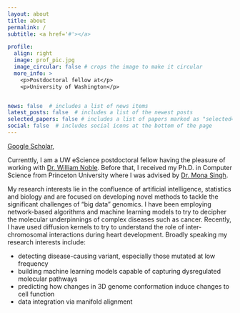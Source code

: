 ```yaml
---
layout: about
title: about
permalink: /
subtitle: <a href='#'></a>

profile:
  align: right
  image: prof_pic.jpg
  image_circular: false # crops the image to make it circular
  more_info: >
    <p>Postdoctoral fellow at</p>
    <p>University of Washington</p>


news: false  # includes a list of news items
latest_posts: false  # includes a list of the newest posts
selected_papers: false # includes a list of papers marked as "selected={true}"
social: false  # includes social icons at the bottom of the page
---
```


[Google Scholar]([https://scholar.google.com/citations?user=mnTncLgAAAAJ&hl=en/](https://scholar.google.com/citations?user=nFMRUc4AAAAJ&hl=en)), 

Currenttly, I am a UW eScience postdoctoral fellow having the pleasure of working with [Dr. William Noble](https://noble.gs.washington.edu/~wnoble/). Before that, I received my Ph.D. in Computer Science from Princeton University where I was advised by [Dr. Mona Singh](https://www.cs.princeton.edu/~mona/).

My research interests lie in the confluence of artificial intelligence, statistics and biology and are focused on developing novel methods to tackle the significant challenges of “big data” genomics. I have been employing network-based algorithms and machine learning models to try to decipher the molecular underpinnings of complex diseases such as cancer. Recently, I have used diffusion kernels to try to understand the role of inter-chromosomal interactions during heart development. Broadly speaking my research interests include:
* detecting disease-causing variant, especially those mutated at low frequency
* building machine learning models capable of capturing dysregulated molecular pathways
* predicting how changes in 3D genome conformation induce changes to cell function
* data integration via manifold alignment
